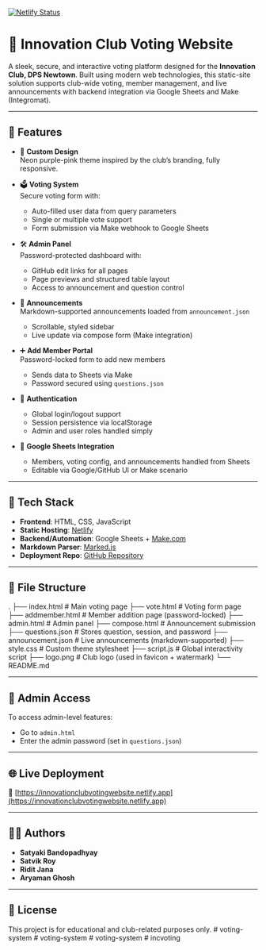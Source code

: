 [![Netlify Status](https://api.netlify.com/api/v1/badges/81a8d94f-7eae-4e47-bea4-5f535fc0f9ac/deploy-status)](https://app.netlify.com/sites/amazing-douhua-d99576/deploys)

# 🚀 Innovation Club Voting Website

A sleek, secure, and interactive voting platform designed for the **Innovation Club, DPS Newtown**. Built using modern web technologies, this static-site solution supports club-wide voting, member management, and live announcements with backend integration via Google Sheets and Make (Integromat).

---

## 🔧 Features

- 🎨 **Custom Design**  
  Neon purple-pink theme inspired by the club’s branding, fully responsive.

- 🗳️ **Voting System**  
  Secure voting form with:
  - Auto-filled user data from query parameters
  - Single or multiple vote support
  - Form submission via Make webhook to Google Sheets

- 🛠️ **Admin Panel**  
  Password-protected dashboard with:
  - GitHub edit links for all pages
  - Page previews and structured table layout
  - Access to announcement and question control

- 📰 **Announcements**  
  Markdown-supported announcements loaded from `announcement.json`  
  - Scrollable, styled sidebar  
  - Live update via compose form (Make integration)

- ➕ **Add Member Portal**  
  Password-locked form to add new members  
  - Sends data to Sheets via Make  
  - Password secured using `questions.json`

- 🔐 **Authentication**  
  - Global login/logout support
  - Session persistence via localStorage
  - Admin and user roles handled simply

- 💾 **Google Sheets Integration**  
  - Members, voting config, and announcements handled from Sheets  
  - Editable via Google/GitHub UI or Make scenario

---

## 🧱 Tech Stack

- **Frontend**: HTML, CSS, JavaScript  
- **Static Hosting**: [Netlify](https://netlify.app)  
- **Backend/Automation**: Google Sheets + [Make.com](https://www.make.com)  
- **Markdown Parser**: [Marked.js](https://marked.js.org)  
- **Deployment Repo**: [GitHub Repository](https://github.com/InnovationClubDPSN/incvoting)

---

## 📁 File Structure

.
├── index.html # Main voting page
├── vote.html # Voting form page
├── addmember.html # Member addition page (password-locked)
├── admin.html # Admin panel
├── compose.html # Announcement submission
├── questions.json # Stores question, session, and password
├── announcement.json # Live announcements (markdown-supported)
├── style.css # Custom theme stylesheet
├── script.js # Global interactivity script
├── logo.png # Club logo (used in favicon + watermark)
└── README.md

---

## 🔑 Admin Access

To access admin-level features:
- Go to `admin.html`
- Enter the admin password (set in `questions.json`)

---

## 🌐 Live Deployment

📍 [https://innovationclubvotingwebsite.netlify.app](https://innovationclubvotingwebsite.netlify.app)

---

## 👨‍💻 Authors

- **Satyaki Bandopadhyay**
- **Satvik Roy**
- **Ridit Jana**  
- **Aryaman Ghosh**

---

## 📌 License

This project is for educational and club-related purposes only.
#   v o t i n g - s y s t e m  
 #   v o t i n g - s y s t e m  
 #   v o t i n g - s y s t e m  
 #   i n c v o t i n g  
 